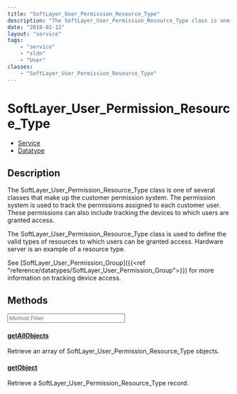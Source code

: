 ```yaml
---
title: "SoftLayer_User_Permission_Resource_Type"
description: "The SoftLayer_User_Permission_Resource_Type class is one of several classes that make up the customer permission system.... "
date: "2018-02-12"
layout: "service"
tags:
    - "service"
    - "sldn"
    - "User"
classes:
    - "SoftLayer_User_Permission_Resource_Type"
---
```

# SoftLayer_User_Permission_Resource_Type
<div id='service-datatype'>
    <ul id='sldn-reference-tabs'>
    <li id='service'> <a href='/reference/services/SoftLayer_User_Permission_Resource_Type' >Service</a></li>    <li id='datatype'> <a href='/reference/datatypes/SoftLayer_User_Permission_Resource_Type' >Datatype</a></li>
    </ul>
</div>

## Description


The SoftLayer_User_Permission_Resource_Type class is one of several classes that make up the customer permission system.  The permission system is used to track the permissions assigned to each customer user. These permissions can also include tracking the devices to which users are granted access. 

The SoftLayer_User_Permission_Resource_Type class is used to define the valid types of resources to which users can be granted access. Hardware server is an example of a resource type. 

See [SoftLayer_User_Permission_Group]({{<ref "reference/datatypes/SoftLayer_User_Permission_Group">}}) for more information on tracking device access. 



        
<div id="properties" class="content service-content">

## Methods

<div class="view-filters">
    <div class="clearfix">
        <div class="search-input-box">
            <input placeholder="Method Filter" onkeyup="titleSearch(inputId='edit-combine', divId='method-div', elementClass='method-row')" 
                type="text" id="edit-combine" value="" size="30" maxlength="128" class="form-text">
        </div>
    </div>
</div>

<div id="method-div">

<div class="method-row">

#### [getAllObjects](/reference/services/SoftLayer_User_Permission_Resource_Type/getAllObjects)
Retrieve an array of SoftLayer_User_Permission_Resource_Type objects. 

</div>

<div class="method-row">

#### [getObject](/reference/services/SoftLayer_User_Permission_Resource_Type/getObject)
Retrieve a SoftLayer_User_Permission_Resource_Type record.

</div>
</div>

</div>

